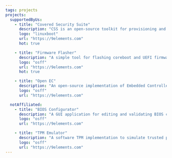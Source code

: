 ```yaml
---
tags: projects
projects:
  supportedByUs:
    - title: "Covered Security Suite"
      description: "CSS is an open-source toolkit for provisioning and testing security features in firmware, specifically supporting Intel platform security."
      logo: "linuxboot"
      url: "https://9elements.com"
      hot: true

    - title: "Firmware Flasher"
      description: "A simple tool for flashing coreboot and UEFI firmware onto various supported hardware platforms."
      logo: "osff"
      url: "https://9elements.com"
      hot: true

    - title: "Open EC"
      description: "An open-source implementation of Embedded Controller firmware for laptops and embedded systems."
      logo: "osff"
      url: "https://9elements.com"

  notAffiliated:
    - title: "BIOS Configurator"
      description: "A GUI application for editing and validating BIOS configuration settings for enterprise systems."
      logo: "osff"
      url: "https://9elements.com"

    - title: "TPM Emulator"
      description: "A software TPM implementation to simulate trusted platform module operations for testing and development."
      logo: "osff"
      url: "https://9elements.com"
---
```

